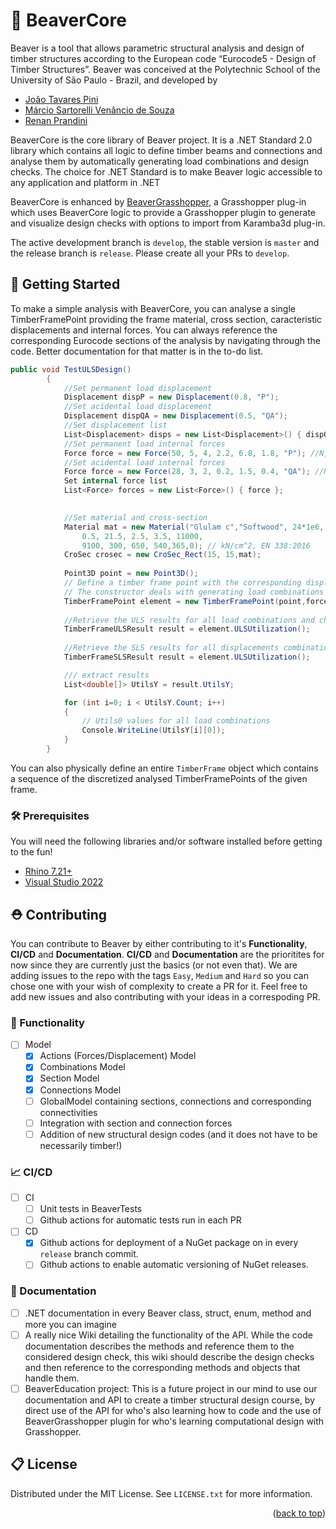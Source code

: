 # 🌲 BeaverCore
<!-- ABOUT THE PROJECT -->
Beaver is a tool that allows parametric structural analysis and design of timber structures according to the European code “Eurocode5 - Design of Timber Structures”.
Beaver was conceived at the Polytechnic School of the University of São Paulo - Brazil, and developed by 

* [João Tavares Pini](https://www.linkedin.com/in/joao-pini/)
* [Márcio Sartorelli Venâncio de Souza](https://www.linkedin.com/in/marcio-sartorelli/)
* [Renan Prandini](https://www.linkedin.com/in/renan-prandini/)

BeaverCore is the core library of Beaver project. It is a .NET Standard 2.0 library which contains all logic to define timber beams and connections and analyse them by automatically generating load combinations and design checks. The choice for .NET Standard is to make Beaver logic accessible to any application and platform in .NET

BeaverCore is enhanced by [BeaverGrasshopper](https://www.food4rhino.com/en/app/beaver), a Grasshopper plug-in which uses BeaverCore logic to provide a Grasshopper plugin to generate and visualize design checks with options to import from Karamba3d plug-in. 

The active development branch is `develop`, the stable version is `master` and the release branch is `release`. Please create all your PRs to `develop`.

<!-- GETTING STARTED -->
## :baby: Getting Started
To make a simple analysis with BeaverCore, you can analyse a single TimberFramePoint providing the frame material, cross section, caracteristic displacements and internal forces. You can always reference the corresponding Eurocode sections of the analysis by navigating through the code. Better documentation for that matter is in the to-do list.

``` C#
public void TestULSDesign()
        {
            //Set permanent load displacement
            Displacement dispP = new Displacement(0.8, "P");
            //Set acidental load displacement
            Displacement dispQA = new Displacement(0.5, "QA");
            //Set displacement list
            List<Displacement> disps = new List<Displacement>() { dispQA, dispP };
            //Set permanent load internal forces
            Force force = new Force(50, 5, 4, 2.2, 6.8, 1.8, "P"); //N,Vy,Vz,Mt,My,Mz
            //Set acidental load internal forces
            Force force = new Force(28, 3, 2, 0.2, 1.5, 0.4, "QA"); //N,Vy,Vz,Mt,My,Mz
            Set internal force list
            List<Force> forces = new List<Force>() { force };

                
            //Set material and cross-section
            Material mat = new Material("Glulam c","Softwood", 24*1e6, 17*1e6,
                0.5, 21.5, 2.5, 3.5, 11000,
                9100, 300, 650, 540,365,0); // kN/cm^2, EN 338:2016
            CroSec crosec = new CroSec_Rect(15, 15,mat);
             
            Point3D point = new Point3D();
            // Define a timber frame point with the corresponding displacements, forces and parameters.
            // The constructor deals with generating load combinations
            TimberFramePoint element = new TimberFramePoint(point,forces, disps, crosec, 1, 205, 205, 205, 0.7);
            
            //Retrieve the ULS results for all load combinations and checks
            TimberFrameULSResult result = element.ULSUtilization();
            
            //Retrieve the SLS results for all displacements combinations and checks
            TimberFrameSLSResult result = element.ULSUtilization();

            /// extract results 
            List<double[]> UtilsY = result.UtilsY;

            for (int i=0; i < UtilsY.Count; i++)
            {
                // Utils0 values for all load combinations 
                Console.WriteLine(UtilsY[i][0]);
            }
        }
```

You can also physically define an entire `TimberFrame` object which contains a sequence of the discretized analysed TimberFramePoints of the given frame.


### 🛠️ Prerequisites
You will need the following libraries and/or software installed before getting to the fun!
* [Rhino 7.21+](https://www.rhino3d.com/download/)
* [Visual Studio 2022](https://visualstudio.microsoft.com/vs/)


<!-- CONTRIBUTING -->
## ⛑️ Contributing
You can contribute to Beaver by either contributing to it's **Functionality**, **CI/CD** and **Documentation**.
**CI/CD** and **Documentation** are the prioritites for now since they are currently just the basics (or not even that).
We are adding issues to the repo with the tags `Easy`, `Medium` and `Hard` so you can chose one with your wish of complexity to create a PR for it.
Feel free to add new issues and also contributing with your ideas in a correspoding PR.

### 🌱 Functionality
- [ ] Model
  - [X] Actions (Forces/Displacement) Model
  - [X] Combinations Model
  - [X] Section Model
  - [X] Connections Model
  - [ ] GlobalModel containing sections, connections and corresponding connectivities
  - [ ] Integration with section and connection forces
  - [ ] Addition of new structural design codes (and it does not have to be necessarily timber!)

### 📈 CI/CD
- [ ] CI
    - [ ] Unit tests in BeaverTests
    - [ ] Github actions for automatic tests run in each PR
- [ ] CD
    - [X]  Github actions for deployment of a NuGet package on in every `release` branch commit.
    - [ ]  Github actions to enable automatic versioning of NuGet releases.

### 📖 Documentation
- [ ] .NET documentation in every Beaver class, struct, enum, method and more you can imagine
- [ ] A really nice Wiki detailing the functionality of the API. While the code documentation describes the methods and reference them to the considered design check, this wiki should describe the design checks and then reference to the corresponding methods and objects that handle them.
- [ ] BeaverEducation project: This is a future project in our mind to use our documentation and API to create a timber structural design course, by direct use of the API for who's also learning how to code and the use of BeaverGrasshopper plugin for who's learning computational design with Grasshopper.

<!-- LICENSE -->
## 📋 License
Distributed under the MIT License. See `LICENSE.txt` for more information.
<p align="right">(<a href="#readme-top">back to top</a>)</p>

